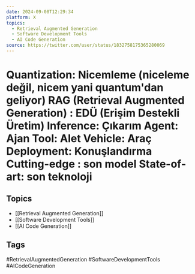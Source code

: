 ```yaml
---
date: 2024-09-08T12:29:34
platform: X
topics:
  - Retrieval Augmented Generation
  - Software Development Tools
  - AI Code Generation
source: https://twitter.com/user/status/1832758175365280069
---
```

# Quantization: Nicemleme (niceleme değil, nicem yani quantum'dan geliyor) RAG (Retrieval Augmented Generation) : EDÜ (Erişim Destekli Üretim) Inference: Çıkarım Agent: Ajan Tool: Alet Vehicle: Araç Deployment: Konuşlandırma Cutting-edge : son model State-of-art: son teknoloji

## Topics
- [[Retrieval Augmented Generation]]
- [[Software Development Tools]]
- [[AI Code Generation]]

## Tags
#RetrievalAugmentedGeneration #SoftwareDevelopmentTools #AICodeGeneration